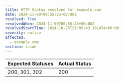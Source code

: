 ```yaml
---
title: HTTP Status resolved for example.com
date: 2024-11-09T00:55:23+00:00Z
resolved: True
resolvedWhen: 2024-11-09T00:55:23+00:00Z
resolvedStartTime: 2024-10-25T21:09:43.191474+00:00
severity: notice
affected:
  - example.com
section: issue
---
```


| Expected Statuses | Actual Status  |
|-------------------|----------------|
| 200, 301, 302 | 200 |
